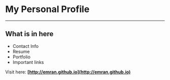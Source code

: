 # My Personal Profile
___

## What is in here
 - Contact Info
 - Resume
 - Portfolio
 - Important links

 Visit here: **[http://emran.github.io](http://emran.github.io)**



